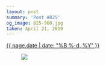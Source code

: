 ```yaml
---
layout: post
summary: 'Post #825'
og_image: 825-960.jpg
taken: April 21, 2019
---
```


<div class="post">
 <time>
  <a href="/825">
   {{ page.date | date: "%B %-d, %Y" }}
  </a>
 </time>
 <a href="/825">
  <figure data-taken="4/21/2019">
   <img sizes="(min-width: 700px) 50vw, calc(100vw - 2rem)" src="{{ site.assets_url }}/825-480.jpg" srcset="{{ site.assets_url }}/825-240.jpg 240w, {{ site.assets_url }}/825-480.jpg 480w, {{ site.assets_url }}/825-720.jpg 720w, {{ site.assets_url }}/825-960.jpg 960w"/>
  </figure>
 </a>
</div>
